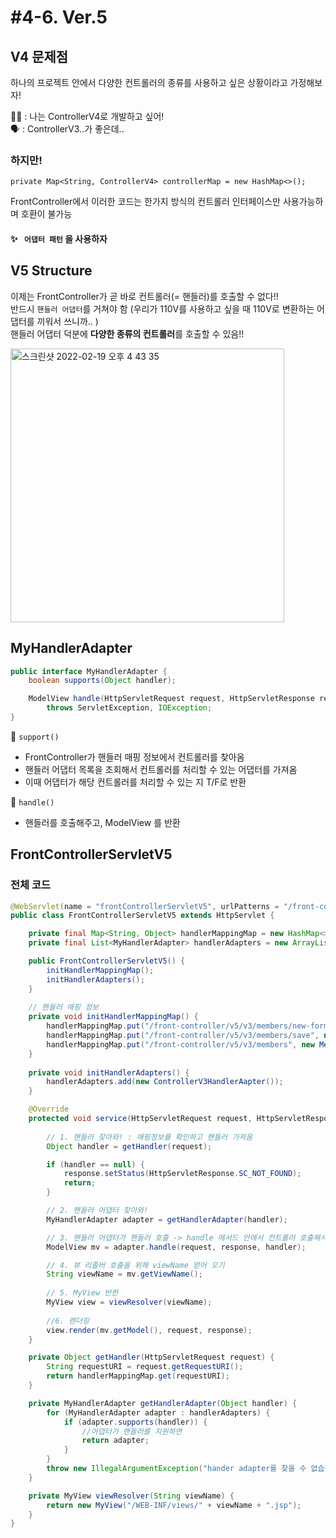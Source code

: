 # #4-6. Ver.5

## V4 문제점

하나의 프로젝트 안에서 다양한 컨트롤러의 종류를 사용하고 싶은 상황이라고 가정해보자!  

🧑‍💻 : 나는 ControllerV4로 개발하고 싶어!   
🗣 : ControllerV3..가 좋은데..

### 하지만!

```private Map<String, ControllerV4> controllerMap = new HashMap<>();``` 

FrontController에서 이러한 코드는 한가지 방식의 컨트롤러 인터페이스만 사용가능하며 호환이 불가능  

#### ✨ ``` 어댑터 패턴``` 을 사용하자

## V5 Structure

이제는 FrontController가 곧 바로 컨트롤러(= 핸들러)를 호출할 수 없다!!  
반드시 ```핸들러 어댑터```를 거쳐야 함 (우리가 110V를 사용하고 싶을 때 110V로 변환하는 어댑터를 끼워서 쓰니까.. )  
핸들러 어댑터 덕분에 **다양한 종류의 컨트롤러**를 호출할 수 있음!!

<img width="438" alt="스크린샷 2022-02-19 오후 4 43 35" src="https://user-images.githubusercontent.com/97823928/154791928-87a62431-e2ee-4804-a9d6-615f4f18ee28.png">

## MyHandlerAdapter

``` java
public interface MyHandlerAdapter {
    boolean supports(Object handler);

    ModelView handle(HttpServletRequest request, HttpServletResponse response, Object handler)
        throws ServletException, IOException;
}
```

📌 ```support()```
 * FrontController가 핸들러 매핑 정보에서 컨트롤러를 찾아옴  
 * 핸들러 어댑터 목록을 조회해서 컨트롤러를 처리할 수 있는 어댑터를 가져옴  
 * 이때 어댑터가 해당 컨트롤러를 처리할 수 있는 지 T/F로 반환  

📌 ```handle()```
 * 핸들러를 호출해주고, ModelView 를 반환



## FrontControllerServletV5

### 

### 전체 코드
```java
@WebServlet(name = "frontControllerServletV5", urlPatterns = "/front-controller/v5/*")
public class FrontControllerServletV5 extends HttpServlet {

    private final Map<String, Object> handlerMappingMap = new HashMap<>();
    private final List<MyHandlerAdapter> handlerAdapters = new ArrayList<>();

    public FrontControllerServletV5() {
        initHandlerMappingMap();
        initHandlerAdapters();
    }
    
    // 핸들러 매핑 정보
    private void initHandlerMappingMap() {
        handlerMappingMap.put("/front-controller/v5/v3/members/new-form", new MemberFormControllerV3());
        handlerMappingMap.put("/front-controller/v5/v3/members/save", new MemberListControllerV3());
        handlerMappingMap.put("/front-controller/v5/v3/members", new MemberListControllerV3());
    }
    
    private void initHandlerAdapters() {
        handlerAdapters.add(new ControllerV3HandlerAapter());
    }

    @Override
    protected void service(HttpServletRequest request, HttpServletResponse response) throws ServletException, IOException {
        
        // 1. 핸들러 찾아와! : 매핑정보를 확인하고 핸들러 가져옴
        Object handler = getHandler(request);

        if (handler == null) {
            response.setStatus(HttpServletResponse.SC_NOT_FOUND);
            return;
        }

        // 2. 핸들러 어댑터 찾아와!
        MyHandlerAdapter adapter = getHandlerAdapter(handler);

        // 3. 핸들러 어댑터가 핸들러 호출 -> handle 메서드 안에서 컨트롤러 호출해서 모델뷰 반환
        ModelView mv = adapter.handle(request, response, handler);

        // 4. 뷰 리졸버 호출을 위해 viewName 얻어 오기
        String viewName = mv.getViewName();
        
        // 5. MyView 반한
        MyView view = viewResolver(viewName);
        
        //6. 렌더링
        view.render(mv.getModel(), request, response);
    }

    private Object getHandler(HttpServletRequest request) {
        String requestURI = request.getRequestURI();
        return handlerMappingMap.get(requestURI);
    }

    private MyHandlerAdapter getHandlerAdapter(Object handler) {
        for (MyHandlerAdapter adapter : handlerAdapters) {
            if (adapter.supports(handler)) {
                //어댑터가 핸들러를 지원하면
                return adapter;
            }
        }
        throw new IllegalArgumentException("hander adapter를 찾을 수 없습니다.");
    }

    private MyView viewResolver(String viewName) {
        return new MyView("/WEB-INF/views/" + viewName + ".jsp");
    }
}
``` 
